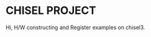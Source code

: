 CHISEL PROJECT  
=============

 Hi, 
       H/W  constructing  and Register examples on chisel3. 
     
